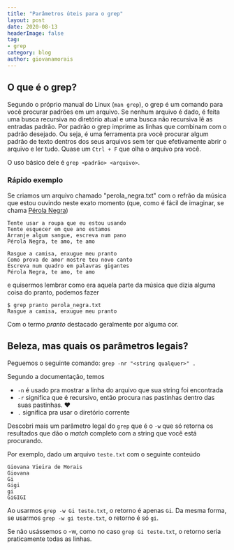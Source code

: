 ```yaml
---
title: "Parâmetros úteis para o grep"
layout: post
date: 2020-08-13
headerImage: false
tag:
- grep
category: blog
author: giovanamorais
---
```


## O que é o grep?
Segundo o próprio manual do Linux (`man grep`), o grep é um comando para você procurar 
padrões em um arquivo. Se nenhum arquivo é dado, é feita uma busca recursiva no diretório
atual e uma busca não recursiva lê as entradas padrão. Por padrão o grep imprime as linhas
que combinam com o padrão desejado. Ou seja, é uma ferramenta pra você procurar algum 
padrão de texto dentros dos seus arquivos sem ter que efetivamente abrir o arquivo e ler
tudo. Quase um `Ctrl + F` que olha o arquivo pra você.

O uso básico dele é `grep <padrão> <arquivo>`.

### Rápido exemplo

Se criamos um arquivo chamado "perola_negra.txt" com o refrão da música que estou ouvindo neste
exato momento (que, como é fácil de imaginar, se chama [Pérola Negra](https://www.youtube.com/watch?v=bJjKyc7VeCc))

```text
Tente usar a roupa que eu estou usando
Tente esquecer em que ano estamos
Arranje algum sangue, escreva num pano
Pérola Negra, te amo, te amo

Rasgue a camisa, enxugue meu pranto
Como prova de amor mostre teu novo canto
Escreva num quadro em palavras gigantes
Pérola Negra, te amo, te amo
```

e quisermos lembrar como era aquela parte da música que dizia alguma coisa do pranto, podemos fazer

```shell
$ grep pranto perola_negra.txt
Rasgue a camisa, enxugue meu pranto
```

Com o termo *pranto* destacado geralmente por alguma cor. 

## Beleza, mas quais os parâmetros legais?

Peguemos o seguinte comando:
`grep -nr "<string qualquer>" .` 

Segundo a documentação, temos
- `-n` é usado pra mostrar a linha do arquivo que sua string foi encontrada
- `-r` significa que é recursivo, então procura nas pastinhas dentro das suas
pastinhas. :heart:
- `.` significa pra usar o diretório corrente


Descobri mais um parâmetro legal do `grep` que é o `-w` que só retorna os
resultados que dão o _match_ completo com a string que você está procurando.

Por exemplo, dado um arquivo `teste.txt` com o seguinte conteúdo

```text
Giovana Vieira de Morais
Giovana
Gi
Gigi
gi
GiGIGI
```

Ao usarmos `grep -w Gi teste.txt`, o retorno é apenas `Gi`. Da mesma forma,
se usarmos `grep -w gi teste.txt`, o retorno é só `gi`.

Se não usássemos o -w, como no caso `grep Gi teste.txt`, o retorno seria
praticamente todas as linhas.
